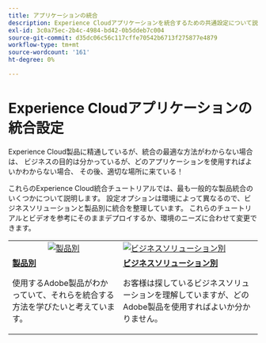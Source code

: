 ```yaml
---
title: アプリケーションの統合
description: Experience Cloudアプリケーションを統合するための共通設定について説明します。 Adobeのクラス最高のエンタープライズ製品が、ビジネス上の課題への取り組みにどのように役立つかをご確認ください。
exl-id: 3c0a75ec-2b4c-4984-bd42-0b5ddeb7c004
source-git-commit: d35dc06c56c117cffe70542b6713f275877e4879
workflow-type: tm+mt
source-wordcount: '161'
ht-degree: 0%

---
```


# Experience Cloudアプリケーションの統合設定

Experience Cloud製品に精通しているが、統合の最適な方法がわからない場合は、 ビジネスの目的は分かっているが、どのアプリケーションを使用すればよいかわからない場合、 その後、適切な場所に来ている！

これらのExperience Cloud統合チュートリアルでは、最も一般的な製品統合のいくつかについて説明します。 設定オプションは環境によって異なるので、ビジネスソリューションと製品別に統合を整理しています。 これらのチュートリアルとビデオを参考にそのままデプロイするか、環境のニーズに合わせて変更できます。

<table>
<tr>
   <td style="vertical-align: middle; text-align: center;">
      <a  href="./integrations-between-applications/overview.md"><img alt="製品別" src="https://cdn.experienceleague.adobe.com/thumb/by-product.png"/></a>
   </td>
   <td>
      <a  href="./solution-categories/overview.md"><img alt="ビジネスソリューション別" src="https://cdn.experienceleague.adobe.com/thumb/by-solution.png"/></a>
   </td>  
</tr>
<tr>
   <td>
      <div><strong><a href="./integrations-between-applications/overview.md"> 製品別 </a></strong></div>
      <p>
        使用するAdobe製品がわかっていて、それらを統合する方法を学びたいと考えています。
      </p>
   </td>
   <td>
      <div><strong><a href="./solution-categories/overview.md"> ビジネスソリューション別 </a></strong></div>
      <p>
        お客様は探しているビジネスソリューションを理解していますが、どのAdobe製品を使用すればよいか分かりません。
      </p>
   </td>  
</tr>   
</table>
